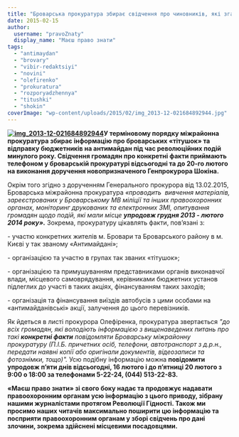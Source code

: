 ```yaml
---
title: "Броварська прокуратура збирає свідчення про чиновників, які зганяли людей на антимайдан"
date: 2015-02-15
author: 
  username: "pravoZnaty"
  display_name: "Маєш право знати"
tags: 
  - "antimaydan"
  - "brovary"
  - "vibir-redaktsiyi"
  - "novini"
  - "olefirenko"
  - "prokuratura"
  - "rozporyadzhennya"
  - "titushki"
  - "shokin"
coverImage: "wp-content/uploads/2015/02/img_2013-12-021684892944.jpg"
---
```


**[![img_2013-12-021684892944](https://mpz.brovary.org/wp-content/uploads/2015/02/img_2013-12-021684892944.jpg)](https://mpz.brovary.org/wp-content/uploads/2015/02/img_2013-12-021684892944.jpg)У терміновому порядку міжрайонна прокуратура збирає інформацію про броварських «тітушок» та відправку бюджетників на антимайдан під час революційних подій минулого року. Свідчення громадян про конкретні факти приймають телефоном у броварській прокуратурі відсьогодні та до 20-го лютого на виконання доручення новопризначеного Генпрокурора Шокіна.**

Окрім того згідно з дорученням Генерального прокурора від 13.02.2015, Броварська міжрайонна прокуратура _«проводить  вивчення матеріалів, зареєстрованих у Броварському МВ міліції та інших правоохоронних органах, моніторинг друкованих та електронних ЗМІ, опитування громадян щодо подій, які мали місце **упродовж грудня 2013 - лютого 2014 року».**_ Зокрема, прокуратуру цікавлять факти, пов’язані з:

\- участю конкретних жителів м. Бровари та Броварського району в м. Києві у так званому «Антимайдані»;

\- організацією та участю в групах так званих «тітушок»;

\- організацією та примушуванням представниками органів виконавчої влади, місцевого самоврядування, керівниками бюджетних установ підлеглих до участі в таких акціях, фінансуванням таких заходів;

\- організація та фінансування виїздів автобусів з цими особами на «антимайданівські» акції, залучення до цього перевізників.

Як йдеться в листі прокурора Олефіренка, прокуратура звертається _"до всіх громадян, які володіють інформацією з вищенаведених питань про такі **конкретні факти** повідомляти Броварську міжрайонну прокуратуру (П.І.Б. причетних осіб, телефони, автотранспорт з д.р.н., передати наявні копії або оригінали документів, відеозаписи та фотознімки, тощо)"._ Усю подібну інформацію можна **повідомити упродовж п’яти днів відсьогодні, 16 лютого і до п’ятниці 20 лютого з 9:00 о 18:00 за телефонами 5-22-24, (044) 513-22-83.**

**«Маєш право знати» зі свого боку надає та продовжує надавати правоохоронним органам усю інформацію з цього приводу, зібрану нашими журналістами протягом Революції Гідності. Також ми просимо наших читачів максимально поширити цю інформацію та посприяти правоохоронним органам у зборі свідчень про дані злочини, зокрема здійснені місцевими посадовцями.**
